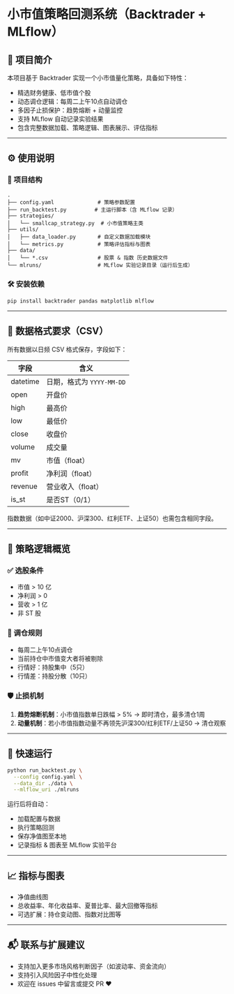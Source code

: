 # 小市值策略回测系统（Backtrader + MLflow）

## 📘 项目简介

本项目基于 Backtrader 实现一个小市值量化策略，具备如下特性：

* 精选财务健康、低市值个股
* 动态调仓逻辑：每周二上午10点自动调仓
* 多因子止损保护：趋势熔断 + 动量监控
* 支持 MLflow 自动记录实验结果
* 包含完整数据加载、策略逻辑、图表展示、评估指标

---

## ⚙️ 使用说明

### 📁 项目结构

```text
.
├── config.yaml              # 策略参数配置
├── run_backtest.py         # 主运行脚本（含 MLflow 记录）
├── strategies/
│   └── smallcap_strategy.py  # 小市值策略主类
├── utils/
│   ├── data_loader.py       # 自定义数据加载模块
│   └── metrics.py           # 策略评估指标与图表
├── data/
│   └── *.csv                # 股票 & 指数 历史数据文件
└── mlruns/                  # MLflow 实验记录目录（运行后生成）
```

### 🛠️ 安装依赖

```bash
pip install backtrader pandas matplotlib mlflow
```

---

## 📁 数据格式要求（CSV）

所有数据以日频 CSV 格式保存，字段如下：

| 字段       | 含义                  |
| -------- | ------------------- |
| datetime | 日期，格式为 `YYYY-MM-DD` |
| open     | 开盘价                 |
| high     | 最高价                 |
| low      | 最低价                 |
| close    | 收盘价                 |
| volume   | 成交量                 |
| mv       | 市值（float）           |
| profit   | 净利润（float）          |
| revenue  | 营业收入（float）         |
| is\_st   | 是否ST（0/1）           |

指数数据（如中证2000、沪深300、红利ETF、上证50）也需包含相同字段。

---

## 📌 策略逻辑概览

### ✅ 选股条件

* 市值 > 10 亿
* 净利润 > 0
* 营收 > 1 亿
* 非 ST 股

### 🔄 调仓规则

* 每周二上午10点调仓
* 当前持仓中市值变大者将被剔除
* 行情好：持股集中（5只）
* 行情差：持股分散（10只）

### 🛡️ 止损机制

1. **趋势熔断机制**：小市值指数单日跌幅 > 5% → 即时清仓，最多清仓1周
2. **动量机制**：若小市值指数动量不再领先沪深300/红利ETF/上证50 → 清仓观察

---

## 🚀 快速运行

```bash
python run_backtest.py \
  --config config.yaml \
  --data_dir ./data \
  --mlflow_uri ./mlruns
```

运行后将自动：

* 加载配置与数据
* 执行策略回测
* 保存净值图至本地
* 记录指标 & 图表至 MLflow 实验平台

---

## 📈 指标与图表

* 净值曲线图
* 总收益率、年化收益率、夏普比率、最大回撤等指标
* 可选扩展：持仓变动图、指数对比图等

---

## 📬 联系与扩展建议

* 支持加入更多市场风格判断因子（如波动率、资金流向）
* 支持引入风险因子中性化处理
* 欢迎在 issues 中留言或提交 PR ❤️
